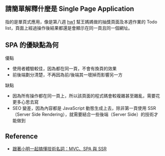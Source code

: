 ## 請簡單解釋什麼是 Single Page Application
指的是單頁式應用，像是第八週 [hw1](https://lidemy.github.io/mentor-program-3rd-CindyLyu/homeworks/week8/hw1/) 幫王媽媽做的抽獎頁面及本週作業的 Todo list，頁面上經過操作後結果都還是會顯示在同一頁且同一個網址。

## SPA 的優缺點為何
優點
- 使用者體驗較佳，因為都在同一頁，不會有換頁的效果
- 前後端劃分清楚，不再因為前/後端其一壞掉而影響另一方


缺點
- 因為所有操作都在同一頁上，所以該頁面的程式碼會較複雜甚至雜亂，需要花更多心思去寫
- SEO 變差，因為內容都是 JavaScript 動態生成上去，除非第一頁使用 SSR（Server Side Rendering），就需要結合一些後端（Server Side）的技術才能做到


## Reference
- [跟著小明一起搞懂技術名詞：MVC、SPA 與 SSR](https://medium.com/@hulitw/introduction-mvc-spa-and-ssr-545c941669e9)
